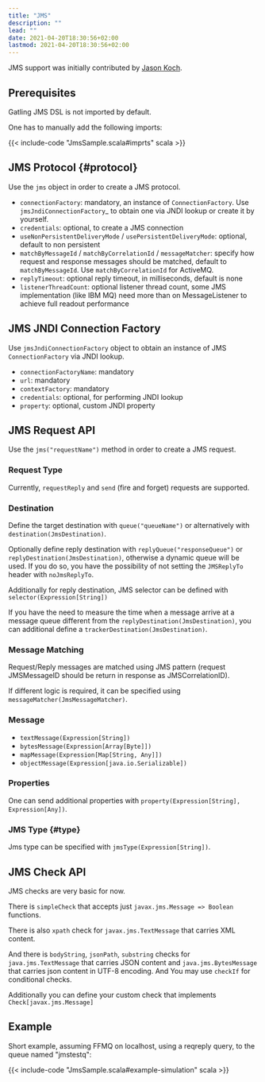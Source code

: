 ```yaml
---
title: "JMS"
description: ""
lead: ""
date: 2021-04-20T18:30:56+02:00
lastmod: 2021-04-20T18:30:56+02:00
---
```


JMS support was initially contributed by [Jason Koch](https://github.com/jasonk000).

## Prerequisites

Gatling JMS DSL is not imported by default.

One has to manually add the following imports:

{{< include-code "JmsSample.scala#imprts" scala >}}

## JMS Protocol {#protocol}

Use the `jms` object in order to create a JMS protocol.

* `connectionFactory`: mandatory, an instance of `ConnectionFactory`. Use `jmsJndiConnectionFactory`_ to obtain one via JNDI lookup or create it by yourself.
* `credentials`: optional, to create a JMS connection
* `useNonPersistentDeliveryMode` / `usePersistentDeliveryMode`: optional, default to non persistent
* `matchByMessageId` / `matchByCorrelationId` / `messageMatcher`: specify how request and response messages should be matched, default to `matchByMessageId`. Use `matchByCorrelationId` for ActiveMQ.
* `replyTimeout`: optional reply timeout, in milliseconds, default is none
* `listenerThreadCount`: optional listener thread count, some JMS implementation (like IBM MQ) need more than on MessageListener to achieve full readout performance

## JMS JNDI Connection Factory

Use `jmsJndiConnectionFactory` object to obtain an instance of JMS `ConnectionFactory` via JNDI lookup.

* `connectionFactoryName`: mandatory
* `url`: mandatory
* `contextFactory`: mandatory
* `credentials`: optional, for performing JNDI lookup
* `property`: optional, custom JNDI property

## JMS Request API

Use the `jms("requestName")` method in order to create a JMS request.

### Request Type

Currently, `requestReply` and `send` (fire and forget) requests are supported.

### Destination

Define the target destination with `queue("queueName")` or alternatively with `destination(JmsDestination)`.

Optionally define reply destination with `replyQueue("responseQueue")` or `replyDestination(JmsDestination)`, otherwise a dynamic queue will be used.
If you do so, you have the possibility of not setting the `JMSReplyTo` header with `noJmsReplyTo`.

Additionally for reply destination, JMS selector can be defined with `selector(Expression[String])`

If you have the need to measure the time when a message arrive at a message queue different from the `replyDestination(JmsDestination)`,
you can additional define a `trackerDestination(JmsDestination)`.

### Message Matching

Request/Reply messages are matched using JMS pattern (request JMSMessageID should be return in response as JMSCorrelationID).

If different logic is required, it can be specified using `messageMatcher(JmsMessageMatcher)`.

### Message

* `textMessage(Expression[String])`
* `bytesMessage(Expression[Array[Byte]])`
* `mapMessage(Expression[Map[String, Any]])`
* `objectMessage(Expression[java.io.Serializable])`

### Properties

One can send additional properties with `property(Expression[String], Expression[Any])`.

### JMS Type {#type}

Jms type can be specified with `jmsType(Expression[String])`.

## JMS Check API

JMS checks are very basic for now.

There is `simpleCheck` that accepts just `javax.jms.Message => Boolean` functions.

There is also `xpath` check for `javax.jms.TextMessage` that carries XML content.

And there is `bodyString`, `jsonPath`, `substring` checks for `java.jms.TextMessage` that carries JSON content and `java.jms.BytesMessage` that carries json content in UTF-8 encoding. And You may use `checkIf` for conditional checks.

Additionally you can define your custom check that implements `Check[javax.jms.Message]`

## Example

Short example, assuming FFMQ on localhost, using a reqreply query, to the queue named "jmstestq":

{{< include-code "JmsSample.scala#example-simulation" scala >}}

